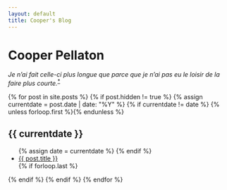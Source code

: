```yaml
---
layout: default
title: Cooper's Blog
---
```

# Cooper Pellaton

*Je n’ai fait celle-ci plus longue que parce que je n’ai pas eu le loisir de la faire plus courte.*<sup>[*](http://quoteinvestigator.com/2012/04/28/shorter-letter/)</sup>
<div>
  {% for post in site.posts %}
  {% if post.hidden != true %}
  {% assign currentdate = post.date | date: "%Y" %}
  {% if currentdate != date %}
  {% unless forloop.first %}</ul>{% endunless %}
  <h2 id="y{{post.date | date: " %Y"}}">{{ currentdate }}</h2>
    <ul>
      {% assign date = currentdate %}
      {% endif %}
      <li><a href="{{ post.url }}">{{ post.title }}</a></li>
      {% if forloop.last %}
    </ul>{% endif %}
    {% endif %}
    {% endfor %}
</div>
